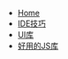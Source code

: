 - [Home](/Bookmarks/)
- [IDE技巧](/Bookmarks/IDE技巧.md)
- [UI库](/Bookmarks/UI库.md)
- [好用的JS库](/Bookmarks/好用的JS库.md)







